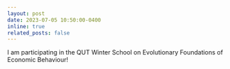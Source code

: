 ```yaml
---
layout: post
date: 2023-07-05 10:50:00-0400
inline: true
related_posts: false
---
```


I am participating in the QUT Winter School on Evolutionary Foundations of Economic Behaviour!
